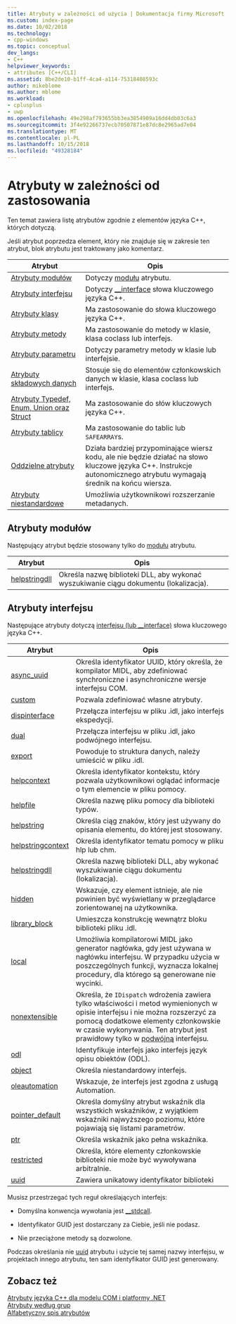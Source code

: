 ```yaml
---
title: Atrybuty w zależności od użycia | Dokumentacja firmy Microsoft
ms.custom: index-page
ms.date: 10/02/2018
ms.technology:
- cpp-windows
ms.topic: conceptual
dev_langs:
- C++
helpviewer_keywords:
- attributes [C++/CLI]
ms.assetid: 8be2de10-b1ff-4ca4-a114-75318408593c
author: mikeblome
ms.author: mblome
ms.workload:
- cplusplus
- uwp
ms.openlocfilehash: 49e298af793655bb3ea3854909a16dd4db03c6a3
ms.sourcegitcommit: 3f4e92266737ecb70507871e87dc8e2965ad7e04
ms.translationtype: MT
ms.contentlocale: pl-PL
ms.lasthandoff: 10/15/2018
ms.locfileid: "49328184"
---
```

# <a name="attributes-by-usage"></a>Atrybuty w zależności od zastosowania

Ten temat zawiera listę atrybutów zgodnie z elementów języka C++, których dotyczą.

Jeśli atrybut poprzedza element, który nie znajduje się w zakresie ten atrybut, blok atrybutu jest traktowany jako komentarz.

|Atrybut|Opis|
|---------------|-----------------|
|[Atrybuty modułów](module-attributes.md)|Dotyczy [modułu](module-cpp.md) atrybutu.|
|[Atrybuty interfejsu](interface-attributes.md)|Dotyczy [__interface](../../cpp/interface.md) słowa kluczowego języka C++.|
|[Atrybuty klasy](class-attributes.md)|Ma zastosowanie do słowa kluczowego języka C++.|
|[Atrybuty metody](method-attributes.md)|Ma zastosowanie do metody w klasie, klasa coclass lub interfejs.|
|[Atrybuty parametru](parameter-attributes.md)|Dotyczy parametry metody w klasie lub interfejsie.|
|[Atrybuty składowych danych](data-member-attributes.md)|Stosuje się do elementów członkowskich danych w klasie, klasa coclass lub interfejs.|
|[Atrybuty Typedef, Enum, Union oraz Struct](typedef-enum-union-and-struct-attributes.md)|Ma zastosowanie do słów kluczowych języka C++.|
|[Atrybuty tablicy](array-attributes.md)|Ma zastosowanie do tablic lub `SAFEARRAY`s.|
|[Oddzielne atrybuty](stand-alone-attributes.md)|Działa bardziej przypominające wiersz kodu, ale nie będzie działać na słowo kluczowe języka C++. Instrukcje autonomicznego atrybutu wymagają średnik na końcu wiersza.|
|[Atrybuty niestandardowe](custom-attributes-cpp.md)|Umożliwia użytkownikowi rozszerzanie metadanych.|

## <a name="module-attributes"></a>Atrybuty modułów
Następujący atrybut będzie stosowany tylko do [modułu](module-cpp.md) atrybutu.
  
|Atrybut|Opis|
|---------------|-----------------|
|[helpstringdll](helpstringdll.md)|Określa nazwę biblioteki DLL, aby wykonać wyszukiwanie ciągu dokumentu (lokalizacja).|

## <a name="interface-attributes"></a>Atrybuty interfejsu

Następujące atrybuty dotyczą [interfejsu (lub __interface)](../../cpp/interface.md) słowa kluczowego języka C++.

|Atrybut|Opis|
|---------------|-----------------|
|[async_uuid](async-uuid.md)|Określa identyfikator UUID, który określa, że kompilator MIDL, aby zdefiniować synchroniczne i asynchroniczne wersje interfejsu COM.|
|[custom](custom-cpp.md)|Pozwala zdefiniować własne atrybuty.|
|[dispinterface](dispinterface.md)|Przełącza interfejsu w pliku .idl, jako interfejs ekspedycji.|
|[dual](dual.md)|Przełącza interfejsu w pliku .idl, jako podwójnego interfejsu.|
|[export](export.md)|Powoduje to struktura danych, należy umieścić w pliku .idl.|
|[helpcontext](helpcontext.md)|Określa identyfikator kontekstu, który pozwala użytkownikowi oglądać informacje o tym elemencie w pliku pomocy.|
|[helpfile](helpfile.md)|Określa nazwę pliku pomocy dla biblioteki typów.|
|[helpstring](helpstring.md)|Określa ciąg znaków, który jest używany do opisania elementu, do której jest stosowany.|
|[helpstringcontext](helpstringcontext.md)|Określa identyfikator tematu pomocy w pliku hlp lub chm.|
|[helpstringdll](helpstringdll.md)|Określa nazwę biblioteki DLL, aby wykonać wyszukiwanie ciągu dokumentu (lokalizacja).|
|[hidden](hidden.md)|Wskazuje, czy element istnieje, ale nie powinien być wyświetlany w przeglądarce zorientowanej na użytkownika.|
|[library_block](library-block.md)|Umieszcza konstrukcję wewnątrz bloku biblioteki pliku .idl.|
|[local](local-cpp.md)|Umożliwia kompilatorowi MIDL jako generator nagłówka, gdy jest używana w nagłówku interfejsu. W przypadku użycia w poszczególnych funkcji, wyznacza lokalnej procedury, dla którego są generowane nie wycinki.|
|[nonextensible](nonextensible.md)|Określa, że `IDispatch` wdrożenia zawiera tylko właściwości i metod wymienionych w opisie interfejsu i nie można rozszerzyć za pomocą dodatkowe elementy członkowskie w czasie wykonywania. Ten atrybut jest prawidłowy tylko w [podwójną](dual.md) interfejsu.|
|[odl](odl.md)|Identyfikuje interfejs jako interfejs język opisu obiektów (ODL).|
|[object](object-cpp.md)|Określa niestandardowy interfejs.|
|[oleautomation](oleautomation.md)|Wskazuje, że interfejs jest zgodna z usługą Automation.|
|[pointer_default](pointer-default.md)|Określa domyślny atrybut wskaźnik dla wszystkich wskaźników, z wyjątkiem wskaźniki najwyższego poziomu, które pojawiają się listami parametrów.|
|[ptr](ptr.md)|Określa wskaźnik jako pełna wskaźnika.|
|[restricted](restricted.md)|Określa, które elementy członkowskie biblioteki nie może być wywoływana arbitralnie.|
|[uuid](uuid-cpp-attributes.md)|Zawiera unikatowy identyfikator biblioteki|

Musisz przestrzegać tych reguł określających interfejs:

- Domyślna konwencja wywołania jest [__stdcall](../../cpp/stdcall.md).

- Identyfikator GUID jest dostarczany za Ciebie, jeśli nie podasz.

- Nie przeciążone metody są dozwolone.

Podczas określania nie [uuid](uuid-cpp-attributes.md) atrybutu i użycie tej samej nazwy interfejsu, w projektach innego atrybutu, ten sam identyfikator GUID jest generowany.


## <a name="see-also"></a>Zobacz też

[Atrybuty języka C++ dla modelu COM i platformy .NET](cpp-attributes-com-net.md)<br/>
[Atrybuty według grup](attributes-by-group.md)<br/>
[Alfabetyczny spis atrybutów](attributes-alphabetical-reference.md)
